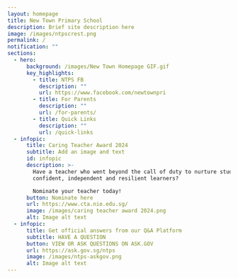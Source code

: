 ```yaml
---
layout: homepage
title: New Town Primary School
description: Brief site description here
image: /images/ntpscrest.png
permalink: /
notification: ""
sections:
  - hero:
      background: /images/New Town Homepage GIF.gif
      key_highlights:
        - title: NTPS FB
          description: ""
          url: https://www.facebook.com/newtownpri
        - title: For Parents
          description: ""
          url: /for-parents/
        - title: Quick Links
          description: ""
          url: /quick-links
  - infopic:
      title: Caring Teacher Award 2024
      subtitle: Add an image and text
      id: infopic
      description: >-
        Have a teacher who went beyond the call of duty to nurture students into
        confident, independent and resilient learners? 

        Nominate your teacher today!
      button: Nominate here
      url: https://www.cta.nie.edu.sg/
      image: /images/caring teacher award 2024.png
      alt: Image alt text
  - infopic:
      title: Get official answers from our Q&A Platform
      subtitle: HAVE A QUESTION
      button: VIEW OR ASK QUESTIONS ON ASK.GOV
      url: https://ask.gov.sg/ntps
      image: /images/ntps-askgov.png
      alt: Image alt text
---
```


